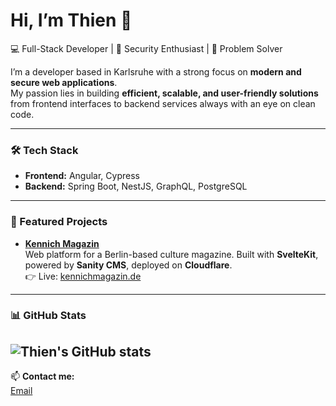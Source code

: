 # Hi, I’m Thien 👋  

💻 Full-Stack Developer | 🔐 Security Enthusiast | 🚀 Problem Solver  

I’m a developer based in Karlsruhe with a strong focus on **modern and secure web applications**.  
My passion lies in building **efficient, scalable, and user-friendly solutions** from frontend interfaces to backend services always with an eye on clean code.  

---

### 🛠 Tech Stack
- **Frontend:** Angular, Cypress  
- **Backend:** Spring Boot, NestJS, GraphQL, PostgreSQL  
---

### 📂 Featured Projects
- [**Kennich Magazin**](https://github.com/danisltpi/client)  
  Web platform for a Berlin-based culture magazine. Built with **SvelteKit**, powered by **Sanity CMS**, deployed on **Cloudflare**.  
  👉 Live: [kennichmagazin.de](https://kennichmagazin.de)  
---

### 📊 GitHub Stats
![Thien's GitHub stats](https://github-readme-stats.vercel.app/api?username=danisltpi&show_icons=true&theme=radical)
---

📫 **Contact me:**  
[Email](mailto:dthien.luu@gmail.com)
